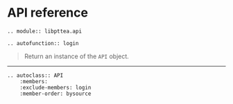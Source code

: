 # API reference

```{eval-rst}
.. module:: libpttea.api

```


```{eval-rst}
.. autofunction:: login

```
> Return an instance of the `API` object.

---

```{eval-rst}
.. autoclass:: API
    :members:
    :exclude-members: login
    :member-order: bysource

```




